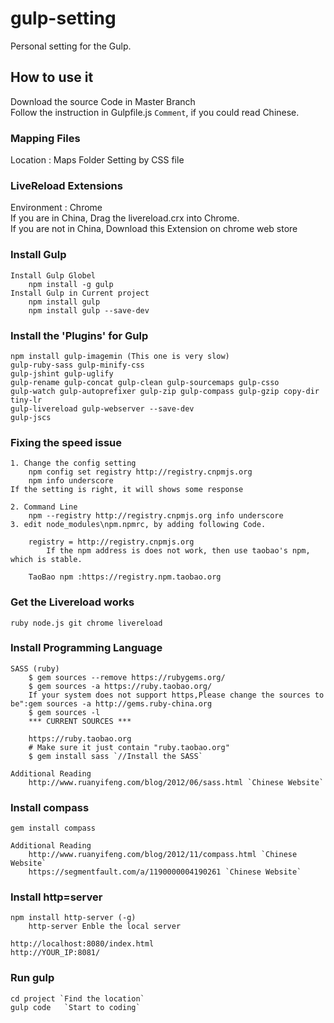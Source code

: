 # gulp-setting
Personal setting for the Gulp. 

## How to use it
Download the source Code in Master Branch	
	Follow the instruction in Gulpfile.js `Comment`, if you could read Chinese.	

### Mapping Files
Location : Maps Folder
	Setting by CSS file 

### LiveReload Extensions 
Environment : Chrome	
	If you are in China, Drag the livereload.crx into Chrome. 	
	If you are not in China, Download this Extension on chrome web store	

### Install Gulp 
	Install Gulp Globel
		npm install -g gulp
	Install Gulp in Current project		
		npm install gulp		
		npm install gulp --save-dev 
		
### Install the 'Plugins' for Gulp 
	npm install gulp-imagemin (This one is very slow)
	gulp-ruby-sass gulp-minify-css
	gulp-jshint gulp-uglify 
	gulp-rename gulp-concat gulp-clean gulp-sourcemaps gulp-csso 
	gulp-watch gulp-autoprefixer gulp-zip gulp-compass gulp-gzip copy-dir tiny-lr
	gulp-livereload gulp-webserver --save-dev
	gulp-jscs
### Fixing the speed issue
	1. Change the config setting
		npm config set registry http://registry.cnpmjs.org  
		npm info underscore
	If the setting is right, it will shows some response

	2. Command Line
		npm --registry http://registry.cnpmjs.org info underscore
	3. edit node_modules\npm.npmrc, by adding following Code.
	
		registry = http://registry.cnpmjs.org
			If the npm address is does not work, then use taobao's npm, which is stable.

		TaoBao npm :https://registry.npm.taobao.org
	
### Get the Livereload works
	ruby node.js git chrome livereload
	
### Install Programming Language	
	SASS (ruby)
		$ gem sources --remove https://rubygems.org/
		$ gem sources -a https://ruby.taobao.org/ 
		If your system does not support https,Please change the sources to be":gem sources -a http://gems.ruby-china.org
		$ gem sources -l
		*** CURRENT SOURCES ***

		https://ruby.taobao.org
		# Make sure it just contain "ruby.taobao.org"
		$ gem install sass `//Install the SASS`
		
	Additional Reading
		http://www.ruanyifeng.com/blog/2012/06/sass.html `Chinese Website`
		
### Install compass
	gem install compass
	
	Additional Reading
		http://www.ruanyifeng.com/blog/2012/11/compass.html `Chinese Website`
		https://segmentfault.com/a/1190000004190261 `Chinese Website`

### Install http=server 
	npm install http-server (-g)
		http-server	Enble the local server
	
	http://localhost:8080/index.html
	http://YOUR_IP:8081/

### Run gulp
	cd project `Find the location`
	gulp code 	`Start to coding`